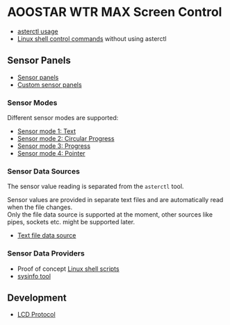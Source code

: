 # AOOSTAR WTR MAX Screen Control

- [asterctl usage](asterctl.md)
- [Linux shell control commands](shell_commands.md) without using asterctl

## Sensor Panels

- [Sensor panels](sensor/panels.md)
- [Custom sensor panels](sensor/custom_panel.md)

### Sensor Modes

Different sensor modes are supported:

- [Sensor mode 1: Text](sensor/cfg/mode1_text.md)
- [Sensor mode 2: Circular Progress](sensor/cfg/mode2_circular.md)
- [Sensor mode 3: Progress](sensor/cfg/mode3_progress.md)
- [Sensor mode 4: Pointer](sensor/cfg/mode4_pointer.md)

### Sensor Data Sources

The sensor value reading is separated from the `asterctl` tool.

Sensor values are provided in separate text files and are automatically read when the file changes.  
Only the file data source is supported at the moment, other sources like pipes, sockets etc. might be supported later.

- [Text file data source](sensor/provider/text_file.md)

### Sensor Data Providers

- Proof of concept [Linux shell scripts](sensor/provider/shell_scripts.md)
- [sysinfo tool](sensor/provider/sysinfo.md)

## Development

- [LCD Protocol](lcd_protocol.md)

